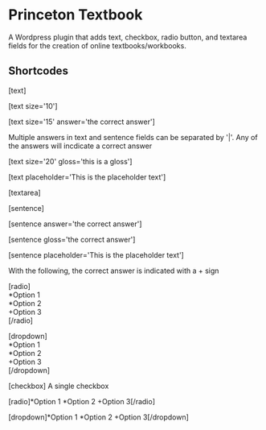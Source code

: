 # Princeton Textbook

A Wordpress plugin that adds text, checkbox, radio button, and textarea fields for the creation of online textbooks/workbooks.

## Shortcodes

[text]

[text size='10']

[text size='15' answer='the correct answer']

Multiple answers in text and sentence fields can be separated by '|'. Any of the answers will incdicate a correct answer

[text size='20' gloss='this is a gloss']

[text placeholder='This is the placeholder text']

[textarea]

[sentence]

[sentence answer='the correct answer']

[sentence gloss='the correct answer']

[sentence placeholder='This is the placeholder text']

With the following, the correct answer is indicated with a + sign

[radio]<br/>
*Option 1<br/>
*Option 2<br/>
+Option 3<br/>
[/radio]

[dropdown]<br/>
*Option 1<br/>
*Option 2<br/>
+Option 3<br/>
[/dropdown]

[checkbox] A single checkbox


[radio]*Option 1 *Option 2 +Option 3[/radio]

[dropdown]*Option 1 *Option 2 +Option 3[/dropdown]

